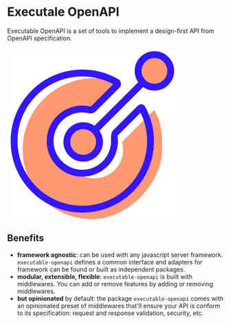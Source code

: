 # Executale OpenAPI

Executable OpenAPI is a set of tools to implement a design-first API from OpenAPI specification.

![logo](https://github.com/alexstrat/executable-openapi/blob/95dc9a68046a96921c336799d98eeb4da07409a2/website/static/img/logo.svg)

## Benefits

- **framework agnostic**: can be used with any javascript server framework. `executable-openapi` defines a common interface and adapters for framework can be found or built as independent packages.
- **modular, extensible, flexible**: `executable-openapi` is built with middlewares. You can add or remove features by adding or removing middlewares.
- **but opinionated** by default: the package `executable-openapi` comes with an opinionated preset of middlewares that'll ensure your API is conform to its specification: request and response validation, security, etc.
